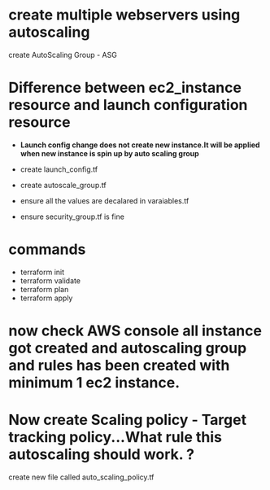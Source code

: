 # create multiple webservers using autoscaling

create AutoScaling Group - ASG

# Difference between ec2_instance resource and launch configuration resource

- **Launch config change does not create new instance.It will be applied when new instance is spin up by auto scaling group**

- create launch_config.tf
- create autoscale_group.tf
- ensure all the values are decalared in varaiables.tf
- ensure security_group.tf is fine

# commands

- terraform init
- terraform validate
- terraform plan
- terraform apply

# now check AWS console all instance got created and autoscaling group and rules has been created with minimum 1 ec2 instance.

# Now create Scaling policy - Target tracking policy...What rule this autoscaling should work. ?

create new file called auto_scaling_policy.tf